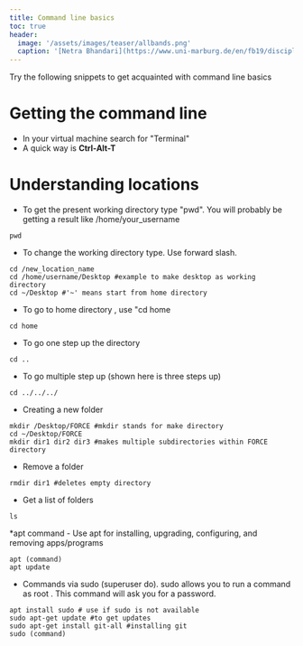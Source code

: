 ```yaml
---
title: Command line basics
toc: true
header:
  image: '/assets/images/teaser/allbands.png'
  caption: '[Netra Bhandari](https://www.uni-marburg.de/en/fb19/disciplines/physisch/environmentalinformatics){:target="_blank"}'
---
```


Try the following snippets to get acquainted with command line basics 

# Getting the command line 
* In your virtual machine search for "Terminal"
* A quick way is **Ctrl-Alt-T**

# Understanding locations 
* To get the present working directory type "pwd". You will probably be getting a result like /home/your_username
```
pwd

```
* To change the working directory type. Use forward slash.
```
cd /new_location_name
cd /home/username/Desktop #example to make desktop as working directory
cd ~/Desktop #'~' means start from home directory
```

* To go to home directory , use "cd home

```
cd home

```

* To go one step up the directory

```
cd ..
```

* To go multiple step up (shown here is three steps up)

```
cd ../../../

```

* Creating a new folder

```
mkdir /Desktop/FORCE #mkdir stands for make directory
cd ~/Desktop/FORCE
mkdir dir1 dir2 dir3 #makes multiple subdirectories within FORCE directory
```

* Remove a folder

```
rmdir dir1 #deletes empty directory
```


* Get a list of folders

```
ls 
```

*apt command - Use apt for installing, upgrading, configuring, and removing apps/programs

```
apt (command)
apt update
```

* Commands via sudo (superuser do). sudo allows you to run a command as root . This command will ask you for a password.

```
apt install sudo # use if sudo is not available
sudo apt-get update #to get updates
sudo apt-get install git-all #installing git
sudo (command)
```
